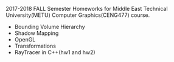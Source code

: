 2017-2018 FALL Semester Homeworks for Middle East Technical University(METU)
Computer Graphics(CENG477) course.

- Bounding Volume Hierarchy
- Shadow Mapping
- OpenGL
- Transformations
- RayTracer in C++(hw1 and hw2)

